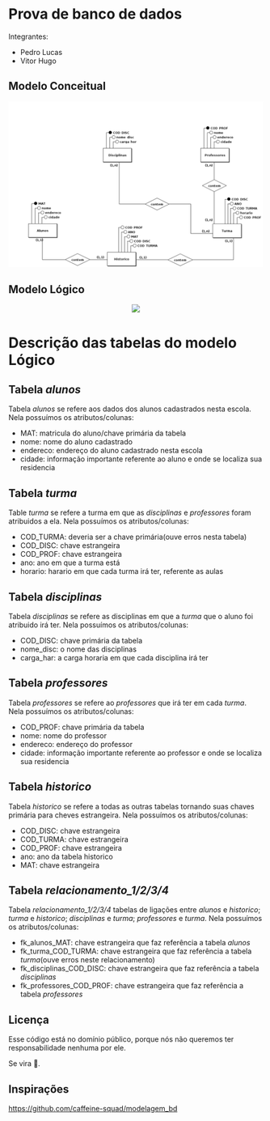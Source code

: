 # Prova de banco de dados

Integrantes:

- Pedro Lucas
- Vitor Hugo

## Modelo Conceitual
<div align="center">
  <img src="Conceitual_1c.png">
</div>
  
## Modelo Lógico 
<div align="center">
  <img src="Lógico_2c.png">
</div>

# Descrição das tabelas do modelo Lógico

## Tabela <i>alunos</i>
Tabela <i>alunos</i> se refere aos dados dos alunos cadastrados nesta escola.
Nela possuímos os atributos/colunas:
- MAT: matricula do aluno/chave primária da tabela
- nome: nome do aluno cadastrado
- endereco: endereço do aluno cadastrado nesta escola
- cidade: informação importante referente ao aluno e onde se localiza sua residencia

## Tabela <i>turma</i>
Table <i>turma</i> se refere a turma em que as <i>disciplinas</i> e <i>professores</i> foram atribuidos a ela.
Nela possuímos os atributos/colunas:
- COD_TURMA: deveria ser a chave primária(ouve erros nesta tabela)
- COD_DISC: chave estrangeira
- COD_PROF: chave estrangeira
- ano: ano em que a turma está
- horario: harario em que cada turma irá ter, referente as aulas

## Tabela <i>disciplinas</i>
Tabela <i>disciplinas</i> se refere as disciplinas em que a <i>turma</i> que o aluno foi atribuido irá ter.
Nela possuímos os atributos/colunas:
- COD_DISC: chave primária da tabela
- nome_disc: o nome das disciplinas
- carga_har: a carga horaria em que cada disciplina irá ter

## Tabela <i>professores</i>
Tabela <i>professores</i> se refere ao <i>professores</i> que irá ter em cada <i>turma</i>.
Nela possuímos os atributos/colunas:
- COD_PROF: chave primária da tabela
- nome: nome do professor
- endereco: endereço do professor
- cidade: informação importante referente ao professor e onde se localiza sua residencia

## Tabela <i>historico</i>
Tabela <i>historico</i> se refere a todas as outras tabelas tornando suas chaves primária para cheves estrangeira.
Nela possuímos os atributos/colunas:
- COD_DISC: chave estrangeira
- COD_TURMA: chave estrangeira
- COD_PROF: chave estrangeira
- ano: ano da tabela historico
- MAT: chave estrangeira

## Tabela <i>relacionamento_1/2/3/4</i>
Tabela <i>relacionamento_1/2/3/4</i> tabelas de ligações entre <i>alunos</i> e <i>historico</i>; <i>turma</i> e <i>historico</i>; <i>disciplinas</i> e <i>turma</i>; <i>professores</i> e <i>turma</i>.
Nela possuímos os atributos/colunas:
- fk_alunos_MAT: chave estrangeira que faz referência a tabela <i>alunos</i>
- fk_turma_COD_TURMA: chave estrangeira que faz referência a tabela <i>turma</i>(ouve erros neste relacionamento)
- fk_disciplinas_COD_DISC: chave estrangeira que faz referência a tabela <i>disciplinas</i>
- fk_professores_COD_PROF: chave estrangeira que faz referência a tabela <i>professores</i>

## Licença
Esse código está no domínio público, porque nós não queremos ter responsabilidade nenhuma por ele. 

Se vira 🤨.


## Inspirações

https://github.com/caffeine-squad/modelagem_bd
